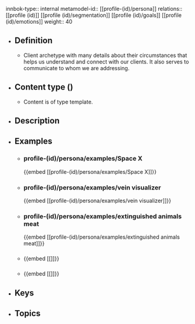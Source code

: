 innbok-type:: internal
metamodel-id:: [[profile-(id)/persona]]
relations:: [[profile (id)]] [[profile (id)/segmentation]] [[profile (id)/goals]] [[profile (id)/emotions]]
weight:: 40

- ## Definition
  - Client archetype with many details about their circumstances that helps us understand and connect with our clients. It also serves to communicate to whom we are addressing.
- ## Content type ()
  - Content is of type template.
  
- ## Description
- ## Examples
  - ### profile-(id)/persona/examples/Space X
    {{embed [[profile-(id)/persona/examples/Space X]]}}
  - ### profile-(id)/persona/examples/vein visualizer
    {{embed [[profile-(id)/persona/examples/vein visualizer]]}}
  - ### profile-(id)/persona/examples/extinguished animals meat
    {{embed [[profile-(id)/persona/examples/extinguished animals meat]]}}
  - ### 
    {{embed [[]]}}
  - ### 
    {{embed [[]]}}
  
- ## Keys
  
- ## Topics
  

